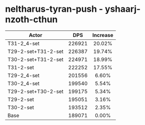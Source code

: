 # neltharus-tyran-push - yshaarj-nzoth-cthun
| Actor | DPS | Increase |
|---|:---:|:---:|
|T31-2_4-set|226921|20.02%|
|T29-2-set+T31-2-set|226387|19.74%|
|T30-2-set+T31-2-set|224971|18.99%|
|T31-2-set|222252|17.55%|
|T29-2_4-set|201556|6.60%|
|T30-2_4-set|199540|5.54%|
|T29-2-set+T30-2-set|199175|5.34%|
|T29-2-set|195051|3.16%|
|T30-2-set|193512|2.35%|
|Base|189071|0.00%|
